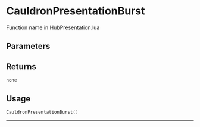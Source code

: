 # CauldronPresentationBurst

Function name in HubPresentation.lua

## Parameters

## Returns

`none`

## Usage

```lua
CauldronPresentationBurst()
```

---
